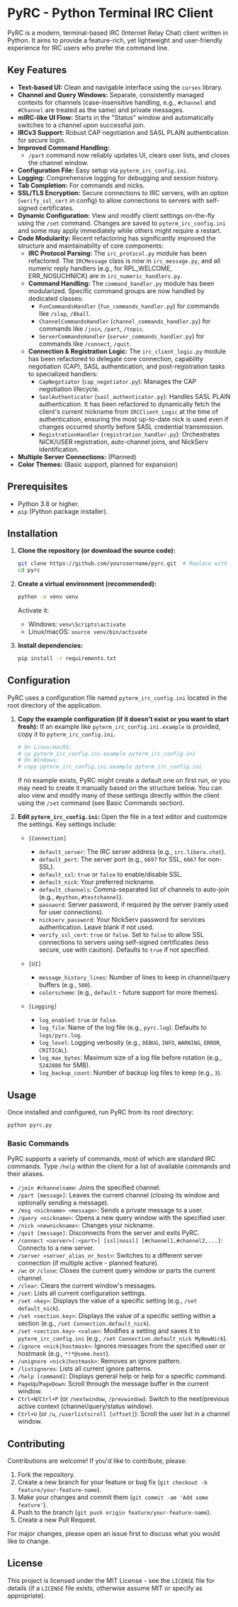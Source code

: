 # PyRC - Python Terminal IRC Client

PyRC is a modern, terminal-based IRC (Internet Relay Chat) client written in Python. It aims to provide a feature-rich, yet lightweight and user-friendly experience for IRC users who prefer the command line.

## Key Features

- **Text-based UI:** Clean and navigable interface using the `curses` library.
- **Channel and Query Windows:** Separate, consistently managed contexts for channels (case-insensitive handling, e.g., `#channel` and `#Channel` are treated as the same) and private messages.
- **mIRC-like UI Flow:** Starts in the "Status" window and automatically switches to a channel upon successful join.
- **IRCv3 Support:** Robust CAP negotiation and SASL PLAIN authentication for secure login.
- **Improved Command Handling:**
  - `/part` command now reliably updates UI, clears user lists, and closes the channel window.
- **Configuration File:** Easy setup via `pyterm_irc_config.ini`.
- **Logging:** Comprehensive logging for debugging and session history.
- **Tab Completion:** For commands and nicks.
- **SSL/TLS Encryption:** Secure connections to IRC servers, with an option (`verify_ssl_cert` in config) to allow connections to servers with self-signed certificates.
- **Dynamic Configuration:** View and modify client settings on-the-fly using the `/set` command. Changes are saved to `pyterm_irc_config.ini` and some may apply immediately while others might require a restart.
- **Code Modularity:** Recent refactoring has significantly improved the structure and maintainability of core components:
  - **IRC Protocol Parsing:** The `irc_protocol.py` module has been refactored. The `IRCMessage` class is now in `irc_message.py`, and all numeric reply handlers (e.g., for RPL_WELCOME, ERR_NOSUCHNICK) are in `irc_numeric_handlers.py`.
  - **Command Handling:** The `command_handler.py` module has been modularized. Specific command groups are now handled by dedicated classes:
    - `FunCommandsHandler` (`fun_commands_handler.py`) for commands like `/slap`, `/8ball`.
    - `ChannelCommandsHandler` (`channel_commands_handler.py`) for commands like `/join`, `/part`, `/topic`.
    - `ServerCommandsHandler` (`server_commands_handler.py`) for commands like `/connect`, `/quit`.
  - **Connection & Registration Logic:** The `irc_client_logic.py` module has been refactored to delegate core connection, capability negotiation (CAP), SASL authentication, and post-registration tasks to specialized handlers:
    - `CapNegotiator` (`cap_negotiator.py`): Manages the CAP negotiation lifecycle.
    - `SaslAuthenticator` (`sasl_authenticator.py`): Handles SASL PLAIN authentication. It has been refactored to dynamically fetch the client's current nickname from `IRCClient_Logic` at the time of authentication, ensuring the most up-to-date nick is used even if changes occurred shortly before SASL credential transmission.
    - `RegistrationHandler` (`registration_handler.py`): Orchestrates NICK/USER registration, auto-channel joins, and NickServ identification.
- **Multiple Server Connections:** (Planned)
- **Color Themes:** (Basic support, planned for expansion)

## Prerequisites

- Python 3.8 or higher.
- `pip` (Python package installer).

## Installation

1.  **Clone the repository (or download the source code):**

    ```bash
    git clone https://github.com/yourusername/pyrc.git  # Replace with your actual repository URL
    cd pyrc
    ```

2.  **Create a virtual environment (recommended):**

    ```bash
    python -m venv venv
    ```

    Activate it:

    - Windows: `venv\Scripts\activate`
    - Linux/macOS: `source venv/bin/activate`

3.  **Install dependencies:**
    ```bash
    pip install -r requirements.txt
    ```

## Configuration

PyRC uses a configuration file named `pyterm_irc_config.ini` located in the root directory of the application.

1.  **Copy the example configuration (if it doesn't exist or you want to start fresh):**
    If an example like `pyterm_irc_config.ini.example` is provided, copy it to `pyterm_irc_config.ini`.

    ```bash
    # On Linux/macOS:
    # cp pyterm_irc_config.ini.example pyterm_irc_config.ini
    # On Windows:
    # copy pyterm_irc_config.ini.example pyterm_irc_config.ini
    ```

    If no example exists, PyRC might create a default one on first run, or you may need to create it manually based on the structure below.
    You can also view and modify many of these settings directly within the client using the `/set` command (see Basic Commands section).

2.  **Edit `pyterm_irc_config.ini`:**
    Open the file in a text editor and customize the settings. Key settings include:

    - `[Connection]`

      - `default_server`: The IRC server address (e.g., `irc.libera.chat`).
      - `default_port`: The server port (e.g., `6697` for SSL, `6667` for non-SSL).
      - `default_ssl`: `true` or `false` to enable/disable SSL.
      - `default_nick`: Your preferred nickname.
      - `default_channels`: Comma-separated list of channels to auto-join (e.g., `#python,#testchannel`).
      - `password`: Server password, if required by the server (rarely used for user connections).
      - `nickserv_password`: Your NickServ password for services authentication. Leave blank if not used.
      - `verify_ssl_cert`: `true` or `false`. Set to `false` to allow SSL connections to servers using self-signed certificates (less secure, use with caution). Defaults to `true` if not specified.

    - `[UI]`

      - `message_history_lines`: Number of lines to keep in channel/query buffers (e.g., `500`).
      - `colorscheme`: (e.g., `default` - future support for more themes).

    - `[Logging]`
      - `log_enabled`: `true` or `false`.
      - `log_file`: Name of the log file (e.g., `pyrc.log`). Defaults to `logs/pyrc.log`.
      - `log_level`: Logging verbosity (e.g., `DEBUG`, `INFO`, `WARNING`, `ERROR`, `CRITICAL`).
      - `log_max_bytes`: Maximum size of a log file before rotation (e.g., `5242880` for 5MB).
      - `log_backup_count`: Number of backup log files to keep (e.g., `3`).

## Usage

Once installed and configured, run PyRC from its root directory:

```bash
python pyrc.py
```

### Basic Commands

PyRC supports a variety of commands, most of which are standard IRC commands. Type `/help` within the client for a list of available commands and their aliases.

- `/join #channelname`: Joins the specified channel.
- `/part [message]`: Leaves the current channel (closing its window and optionally sending a message).
- `/msg <nickname> <message>`: Sends a private message to a user.
- `/query <nickname>`: Opens a new query window with the specified user.
- `/nick <newnickname>`: Changes your nickname.
- `/quit [message]`: Disconnects from the server and exits PyRC.
- `/connect <server>[:<port>] [ssl|nossl] [#channel1,#channel2,...]`: Connects to a new server.
- `/server <server_alias_or_host>`: Switches to a different server connection (if multiple active - planned feature).
- `/wc` or `/close`: Closes the current query window or parts the current channel.
- `/clear`: Clears the current window's messages.
- `/set`: Lists all current configuration settings.
- `/set <key>`: Displays the value of a specific setting (e.g., `/set default_nick`).
- `/set <section.key>`: Displays the value of a specific setting within a section (e.g., `/set Connection.default_nick`).
- `/set <section.key> <value>`: Modifies a setting and saves it to `pyterm_irc_config.ini` (e.g., `/set Connection.default_nick MyNewNick`).
- `/ignore <nick|hostmask>`: Ignores messages from the specified user or hostmask (e.g., `*!*@some.host`).
- `/unignore <nick|hostmask>`: Removes an ignore pattern.
- `/listignores`: Lists all current ignore patterns.
- `/help [command]`: Displays general help or help for a specific command.
- `PageUp`/`PageDown`: Scroll through the message buffer in the current window.
- `Ctrl+N`/`Ctrl+P` (or `/nextwindow`, `/prevwindow`): Switch to the next/previous active context (channel/query/status window).
- `Ctrl+U` (or `/u`, `/userlistscroll [offset]`): Scroll the user list in a channel window.

## Contributing

Contributions are welcome! If you'd like to contribute, please:

1.  Fork the repository.
2.  Create a new branch for your feature or bug fix (`git checkout -b feature/your-feature-name`).
3.  Make your changes and commit them (`git commit -am 'Add some feature'`).
4.  Push to the branch (`git push origin feature/your-feature-name`).
5.  Create a new Pull Request.

For major changes, please open an issue first to discuss what you would like to change.

## License

This project is licensed under the MIT License - see the `LICENSE` file for details (if a `LICENSE` file exists, otherwise assume MIT or specify as appropriate).
